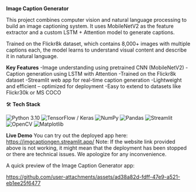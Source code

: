**Image Caption Generator**

This project combines computer vision and natural language processing to build an image captioning system. It uses MobileNetV2 as the feature extractor and a custom LSTM + Attention model to generate captions.

Trained on the Flickr8k dataset, which contains 8,000+ images with multiple captions each, the model learns to understand visual content and describe it in natural language.

**Key Features**
-Image understanding using pretrained CNN (MobileNetV2)
-Caption generation using LSTM with Attention
-Trained on the Flickr8k dataset
-Streamlit web app for real-time caption generation
-Lightweight and efficient – optimized for deployment
-Easy to extend to datasets like Flickr30k or MS COCO

🛠️ **Tech Stack**

![Python 3.10](https://img.shields.io/badge/Python-3.10-blue)
![TensorFlow / Keras](https://img.shields.io/badge/TensorFlow-Keras-orange)
![NumPy](https://img.shields.io/badge/NumPy-1.21.2-green)
![Pandas](https://img.shields.io/badge/Pandas-1.3.3-blue)
![Streamlit](https://img.shields.io/badge/Streamlit-1.2.0-blue)
![OpenCV](https://img.shields.io/badge/OpenCV-4.5.2-blue)
![Matplotlib](https://img.shields.io/badge/Matplotlib-3.4.3-red)



**Live Demo**
You can try out the deployed app here: https://imgcaptiongen.streamlit.app/
Note: If the website link provided above is not working, it might mean that the deployment has been stopped or there are technical issues. We apologize for any inconvenience.

A quick preview of the Image Caption Generator app:

https://github.com/user-attachments/assets/ad38a82d-fdff-47e9-a521-eb1ee25f6477




